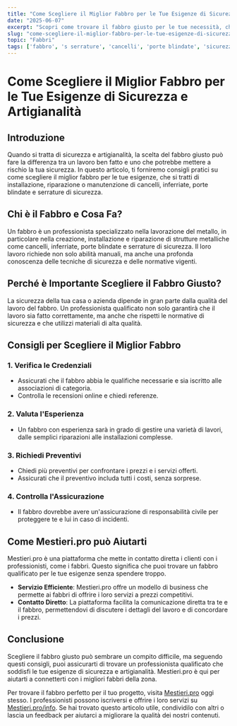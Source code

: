 ```yaml
---
title: "Come Scegliere il Miglior Fabbro per le Tue Esigenze di Sicurezza e Artigianalità"
date: "2025-06-07"
excerpt: "Scopri come trovare il fabbro giusto per le tue necessità, che si tratti di installazione, riparazione o manutenzione di cancelli, inferriate, porte blindate e serrature di sicurezza. Consigli pratici per scegliere un professionista qualificato senza spendere troppo."
slug: "come-scegliere-il-miglior-fabbro-per-le-tue-esigenze-di-sicurezza-e-artigianalita"
topic: "Fabbri"
tags: ['fabbro', 's serrature', 'cancelli', 'porte blindate', 'sicurezza', 'artigianalità', 'mestieri.pro']
---
```

# Come Scegliere il Miglior Fabbro per le Tue Esigenze di Sicurezza e Artigianalità

## Introduzione

Quando si tratta di sicurezza e artigianalità, la scelta del fabbro giusto può fare la differenza tra un lavoro ben fatto e uno che potrebbe mettere a rischio la tua sicurezza. In questo articolo, ti forniremo consigli pratici su come scegliere il miglior fabbro per le tue esigenze, che si tratti di installazione, riparazione o manutenzione di cancelli, inferriate, porte blindate e serrature di sicurezza.

## Chi è il Fabbro e Cosa Fa?

Un fabbro è un professionista specializzato nella lavorazione del metallo, in particolare nella creazione, installazione e riparazione di strutture metalliche come cancelli, inferriate, porte blindate e serrature di sicurezza. Il loro lavoro richiede non solo abilità manuali, ma anche una profonda conoscenza delle tecniche di sicurezza e delle normative vigenti.

## Perché è Importante Scegliere il Fabbro Giusto?

La sicurezza della tua casa o azienda dipende in gran parte dalla qualità del lavoro del fabbro. Un professionista qualificato non solo garantirà che il lavoro sia fatto correttamente, ma anche che rispetti le normative di sicurezza e che utilizzi materiali di alta qualità.

## Consigli per Scegliere il Miglior Fabbro

### 1. Verifica le Credenziali

- Assicurati che il fabbro abbia le qualifiche necessarie e sia iscritto alle associazioni di categoria.
- Controlla le recensioni online e chiedi referenze.

### 2. Valuta l'Esperienza

- Un fabbro con esperienza sarà in grado di gestire una varietà di lavori, dalle semplici riparazioni alle installazioni complesse.

### 3. Richiedi Preventivi

- Chiedi più preventivi per confrontare i prezzi e i servizi offerti.
- Assicurati che il preventivo includa tutti i costi, senza sorprese.

### 4. Controlla l'Assicurazione

- Il fabbro dovrebbe avere un'assicurazione di responsabilità civile per proteggere te e lui in caso di incidenti.

## Come Mestieri.pro può Aiutarti

Mestieri.pro è una piattaforma che mette in contatto diretta i clienti con i professionisti, come i fabbri. Questo significa che puoi trovare un fabbro qualificato per le tue esigenze senza spendere troppo.

- **Servizio Efficiente**: Mestieri.pro offre un modello di business che permette ai fabbri di offrire i loro servizi a prezzi competitivi.
- **Contatto Diretto**: La piattaforma facilita la comunicazione diretta tra te e il fabbro, permettendovi di discutere i dettagli del lavoro e di concordare i prezzi.

## Conclusione

Scegliere il fabbro giusto può sembrare un compito difficile, ma seguendo questi consigli, puoi assicurarti di trovare un professionista qualificato che soddisfi le tue esigenze di sicurezza e artigianalità. Mestieri.pro è qui per aiutarti a connetterti con i migliori fabbri della zona. 

Per trovare il fabbro perfetto per il tuo progetto, visita [Mestieri.pro](https://mestieri.pro) oggi stesso. I professionisti possono iscriversi e offrire i loro servizi su [Mestieri.pro/info](https://mestieri.pro/info). 
Se hai trovato questo articolo utile, condividilo con altri o lascia un feedback per aiutarci a migliorare la qualità dei nostri contenuti.